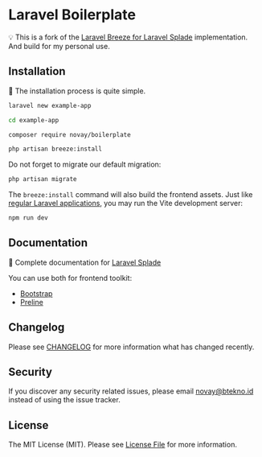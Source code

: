# Laravel Boilerplate

💡 This is a fork of the [Laravel Breeze for Laravel Splade](https://github.com/protonemedia/laravel-splade-breeze) implementation. And build for my personal use.

## Installation

📖 The installation process is quite simple.

```bash
laravel new example-app

cd example-app

composer require novay/boilerplate

php artisan breeze:install


```

Do not forget to migrate our default migration:

```bash
php artisan migrate
````

The `breeze:install` command will also build the frontend assets. Just like [regular Laravel applications](https://laravel.com/docs/10.x/vite#running-vite), you may run the Vite development server:

```bash
npm run dev
````

## Documentation

📖 Complete documentation for [Laravel Splade](https://splade.dev/docs/introducing-splade)

You can use both for frontend toolkit:
- [Bootstrap](https://getbootstrap.com/docs/5.3/getting-started/introduction/)
- [Preline](https://preline.co/docs/index.html)

## Changelog

Please see [CHANGELOG](CHANGELOG.md) for more information what has changed recently.

## Security

If you discover any security related issues, please email novay@btekno.id instead of using the issue tracker.

## License

The MIT License (MIT). Please see [License File](LICENSE.md) for more information.

